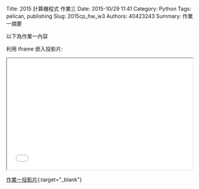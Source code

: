 Title: 2015 計算機程式 作業三
Date: 2015-10/29 11:41
Category: Python
Tags: pelican, publishing
Slug: 2015cp_hw_w3
Authors: 40423243
Summary: 作業一摘要

以下為作業一內容

利用 iframe 嵌入投影片:

<iframe src="40423243_cp_w3_p.html" width="500" height="300"></iframe>

[作業一投影片](40423243_cp_w3_p.html){:target="_blank"}